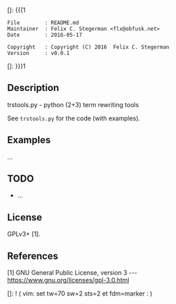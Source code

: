 []: {{{1

    File        : README.md
    Maintainer  : Felix C. Stegerman <flx@obfusk.net>
    Date        : 2016-05-17

    Copyright   : Copyright (C) 2016  Felix C. Stegerman
    Version     : v0.0.1

[]: }}}1

<!-- badge? -->

## Description

trstools.py - python (2+3) term rewriting tools

See `trstools.py` for the code (with examples).

## Examples

...

## TODO

* ...

## License

GPLv3+ [1].

## References

[1] GNU General Public License, version 3
--- https://www.gnu.org/licenses/gpl-3.0.html

[]: ! ( vim: set tw=70 sw=2 sts=2 et fdm=marker : )
